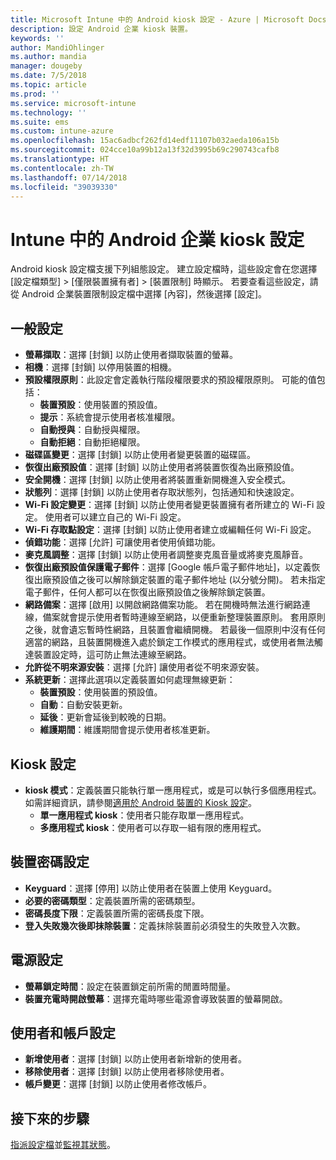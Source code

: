```yaml
---
title: Microsoft Intune 中的 Android kiosk 設定 - Azure | Microsoft Docs
description: 設定 Android 企業 kiosk 裝置。
keywords: ''
author: MandiOhlinger
ms.author: mandia
manager: dougeby
ms.date: 7/5/2018
ms.topic: article
ms.prod: ''
ms.service: microsoft-intune
ms.technology: ''
ms.suite: ems
ms.custom: intune-azure
ms.openlocfilehash: 15ac6adbcf262fd14edf11107b032aeda106a15b
ms.sourcegitcommit: 024cce10a99b12a13f32d3995b69c290743cafb8
ms.translationtype: HT
ms.contentlocale: zh-TW
ms.lasthandoff: 07/14/2018
ms.locfileid: "39039330"
---
```

# <a name="android-enterprise-kiosk-settings-in-intune"></a>Intune 中的 Android 企業 kiosk 設定

Android kiosk 設定檔支援下列組態設定。 建立設定檔時，這些設定會在您選擇 [設定檔類型] > [僅限裝置擁有者] > [裝置限制] 時顯示。 若要查看這些設定，請從 Android 企業裝置限制設定檔中選擇 [內容]，然後選擇 [設定]。

## <a name="general-settings"></a>一般設定

- **螢幕擷取**：選擇 [封鎖] 以防止使用者擷取裝置的螢幕。
- **相機**：選擇 [封鎖] 以停用裝置的相機。
- **預設權限原則**：此設定會定義執行階段權限要求的預設權限原則。 可能的值包括：
    - **裝置預設**：使用裝置的預設值。
    - **提示**：系統會提示使用者核准權限。
    - **自動授與**：自動授與權限。
    - **自動拒絕**：自動拒絕權限。
- **磁碟區變更**：選擇 [封鎖] 以防止使用者變更裝置的磁碟區。
- **恢復出廠預設值**：選擇 [封鎖] 以防止使用者將裝置恢復為出廠預設值。
- **安全開機**：選擇 [封鎖] 以防止使用者將裝置重新開機進入安全模式。
- **狀態列**：選擇 [封鎖] 以防止使用者存取狀態列，包括通知和快速設定。
- **Wi-Fi 設定變更**：選擇 [封鎖] 以防止使用者變更裝置擁有者所建立的 Wi-Fi 設定。 使用者可以建立自己的 Wi-Fi 設定。
- **Wi-Fi 存取點設定**：選擇 [封鎖] 以防止使用者建立或編輯任何 Wi-Fi 設定。
- **偵錯功能**：選擇 [允許] 可讓使用者使用偵錯功能。
- **麥克風調整**：選擇 [封鎖] 以防止使用者調整麥克風音量或將麥克風靜音。
- **恢復出廠預設值保護電子郵件**：選擇 [Google 帳戶電子郵件地址]，以定義恢復出廠預設值之後可以解除鎖定裝置的電子郵件地址 (以分號分開)。 若未指定電子郵件，任何人都可以在恢復出廠預設值之後解除鎖定裝置。
- **網路備案**：選擇 [啟用] 以開啟網路備案功能。 若在開機時無法進行網路連線，備案就會提示使用者暫時連線至網路，以便重新整理裝置原則。 套用原則之後，就會遺忘暫時性網路，且裝置會繼續開機。 若最後一個原則中沒有任何適當的網路，且裝置開機進入處於鎖定工作模式的應用程式，或使用者無法觸達裝置設定時，這可防止無法連線至網路。
- **允許從不明來源安裝**：選擇 [允許] 讓使用者從不明來源安裝。
- **系統更新**：選擇此選項以定義裝置如何處理無線更新：
    - **裝置預設**：使用裝置的預設值。
    - **自動**：自動安裝更新。
    - **延後**：更新會延後到較晚的日期。
    - **維護期間**：維護期間會提示使用者核准更新。

## <a name="kiosk-settings"></a>Kiosk 設定

- **kiosk 模式**：定義裝置只能執行單一應用程式，或是可以執行多個應用程式。 如需詳細資訊，請參閱[適用於 Android 裝置的 Kiosk 設定](android-kiosk-settings.md)。
    - **單一應用程式 kiosk**：使用者只能存取單一應用程式。
    - **多應用程式 kiosk**：使用者可以存取一組有限的應用程式。

## <a name="device-password-settings"></a>裝置密碼設定

- **Keyguard**：選擇 [停用] 以防止使用者在裝置上使用 Keyguard。
- **必要的密碼類型**：定義裝置所需的密碼類型。
- **密碼長度下限**：定義裝置所需的密碼長度下限。
- **登入失敗幾次後即抹除裝置**：定義抹除裝置前必須發生的失敗登入次數。

## <a name="power-settings"></a>電源設定

- **螢幕鎖定時間**：設定在裝置鎖定前所需的閒置時間量。
- **裝置充電時開啟螢幕**：選擇充電時哪些電源會導致裝置的螢幕開啟。

## <a name="users-and-accounts-settings"></a>使用者和帳戶設定

- **新增使用者**：選擇 [封鎖] 以防止使用者新增新的使用者。
- **移除使用者**：選擇 [封鎖] 以防止使用者移除使用者。
- **帳戶變更**：選擇 [封鎖] 以防止使用者修改帳戶。

## <a name="next-steps"></a>接下來的步驟
[指派設定檔](device-profile-assign.md)並[監視其狀態](device-profile-monitor.md)。



